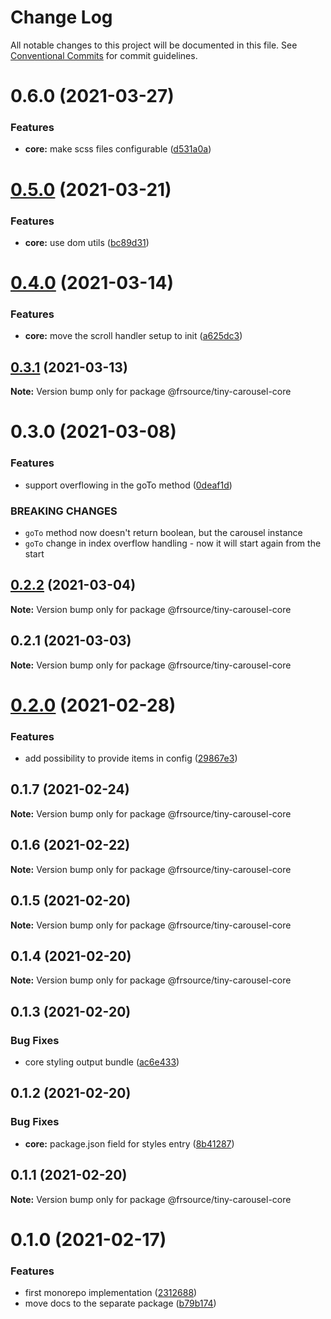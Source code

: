 # Change Log

All notable changes to this project will be documented in this file.
See [Conventional Commits](https://conventionalcommits.org) for commit guidelines.

# 0.6.0 (2021-03-27)


### Features

* **core:** make scss files configurable ([d531a0a](https://github.com/FRSource/tiny-carousel/commit/d531a0ac40f001f3bc4d4dc5285ea22829b5f644))





# [0.5.0](https://github.com/FRSource/tiny-carousel/compare/@frsource/tiny-carousel-core@0.4.0...@frsource/tiny-carousel-core@0.5.0) (2021-03-21)


### Features

* **core:** use dom utils ([bc89d31](https://github.com/FRSource/tiny-carousel/commit/bc89d31cb0f8e48bcd5ac278ebadebf822b425e9))





# [0.4.0](https://github.com/FRSource/tiny-carousel/compare/@frsource/tiny-carousel-core@0.3.1...@frsource/tiny-carousel-core@0.4.0) (2021-03-14)


### Features

* **core:** move the scroll handler setup to init ([a625dc3](https://github.com/FRSource/tiny-carousel/commit/a625dc398824bae4940f32a43cf2884390d668fc))





## [0.3.1](https://github.com/FRSource/tiny-carousel/compare/@frsource/tiny-carousel-core@0.3.0...@frsource/tiny-carousel-core@0.3.1) (2021-03-13)

**Note:** Version bump only for package @frsource/tiny-carousel-core





# 0.3.0 (2021-03-08)


### Features

* support overflowing in the goTo method ([0deaf1d](https://github.com/FRSource/tiny-carousel/commit/0deaf1dfa7f17f55c2d4c454d1cc10f18ad7f8a0))


### BREAKING CHANGES

* `goTo` method now doesn't return boolean, but the carousel instance
* `goTo` change in index overflow handling - now it will start again from the start





## [0.2.2](https://github.com/FRSource/tiny-carousel/compare/@frsource/tiny-carousel-core@0.2.1...@frsource/tiny-carousel-core@0.2.2) (2021-03-04)

**Note:** Version bump only for package @frsource/tiny-carousel-core





## 0.2.1 (2021-03-03)

**Note:** Version bump only for package @frsource/tiny-carousel-core





# [0.2.0](https://github.com/FRSource/tiny-carousel/compare/@frsource/tiny-carousel-core@0.1.7...@frsource/tiny-carousel-core@0.2.0) (2021-02-28)


### Features

* add possibility to provide items in config ([29867e3](https://github.com/FRSource/tiny-carousel/commit/29867e39526acd4d28c1efe0301a745520ca5880))





## 0.1.7 (2021-02-24)

**Note:** Version bump only for package @frsource/tiny-carousel-core





## 0.1.6 (2021-02-22)

**Note:** Version bump only for package @frsource/tiny-carousel-core





## 0.1.5 (2021-02-20)

**Note:** Version bump only for package @frsource/tiny-carousel-core





## 0.1.4 (2021-02-20)

**Note:** Version bump only for package @frsource/tiny-carousel-core





## 0.1.3 (2021-02-20)


### Bug Fixes

* core styling output bundle ([ac6e433](https://github.com/FRSource/tiny-carousel/commit/ac6e433d8496b99ab7ffb68cbf58bf8b6d3d0ce0))





## 0.1.2 (2021-02-20)


### Bug Fixes

* **core:** package.json field for styles entry ([8b41287](https://github.com/FRSource/tiny-carousel/commit/8b412873818cc94e6810f3247046477a53d150ed))





## 0.1.1 (2021-02-20)

**Note:** Version bump only for package @frsource/tiny-carousel-core





# 0.1.0 (2021-02-17)


### Features

* first monorepo implementation ([2312688](https://github.com/FRSource/tiny-carousel/commit/2312688645844099d71c228e9c94c5313fe33a61))
* move docs to the separate package ([b79b174](https://github.com/FRSource/tiny-carousel/commit/b79b174774e401d09ba2fd3877475741282c6eca))
